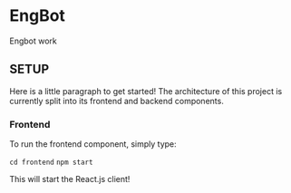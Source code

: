 # EngBot
Engbot work 


## SETUP
Here is a little paragraph to get started!
The architecture of this project is currently split into its frontend and backend components.

### Frontend
To run the frontend component, simply type:

``cd frontend``
``npm start``

This will start the React.js client!